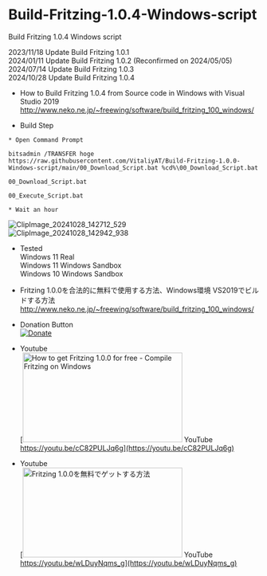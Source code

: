 # Build-Fritzing-1.0.4-Windows-script
Build Fritzing 1.0.4 Windows script

2023/11/18 Update Build Fritzing 1.0.1  
2024/01/11 Update Build Fritzing 1.0.2 (Reconfirmed on 2024/05/05)  
2024/07/14 Update Build Fritzing 1.0.3  
2024/10/28 Update Build Fritzing 1.0.4  

* How to Build Fritzing 1.0.4 from Source code in Windows with Visual Studio 2019  
http://www.neko.ne.jp/~freewing/software/build_fritzing_100_windows/  

* Build Step  
```
* Open Command Prompt

bitsadmin /TRANSFER hoge https://raw.githubusercontent.com/VitaliyAT/Build-Fritzing-1.0.0-Windows-script/main/00_Download_Script.bat %cd%\00_Download_Script.bat

00_Download_Script.bat

00_Execute_Script.bat

* Wait an hour
```

![ClipImage_20241028_142712_529](https://github.com/user-attachments/assets/e5e4fbf4-d4c5-42b7-8580-83737367361d)  
![ClipImage_20241028_142942_938](https://github.com/user-attachments/assets/7fc6c5e8-69a7-400e-867e-ec8a69823dcc)  


* Tested  
Windows 11 Real  
Windows 11 Windows Sandbox  
Windows 10 Windows Sandbox  

* Fritzing 1.0.0を合法的に無料で使用する方法、Windows環境 VS2019でビルドする方法  
http://www.neko.ne.jp/~freewing/software/build_fritzing_100_windows/  

* Donation Button  
[![Donate](https://img.shields.io/badge/Donate-PayPal-green.svg)](https://www.paypal.com/cgi-bin/webscr?cmd=_s-xclick&hosted_button_id=T79HPJ5H79PBU)  

* Youtube  
[<img src="https://img.youtube.com/vi/cC82PULJq6g/maxresdefault.jpg" alt="How to get Fritzing 1.0.0 for free - Compile Fritzing on Windows" title="How to get Fritzing 1.0.0 for free - Compile Fritzing on Windows" width="320" height="180"> YouTube https://youtu.be/cC82PULJq6g](https://youtu.be/cC82PULJq6g)  

* Youtube  
[<img src="https://img.youtube.com/vi/wLDuyNqms_g/maxresdefault.jpg" alt="Fritzing 1.0.0を無料でゲットする方法" title="Fritzing 1.0.0を無料でゲットする方法" width="320" height="180"> YouTube https://youtu.be/wLDuyNqms_g](https://youtu.be/wLDuyNqms_g)  
